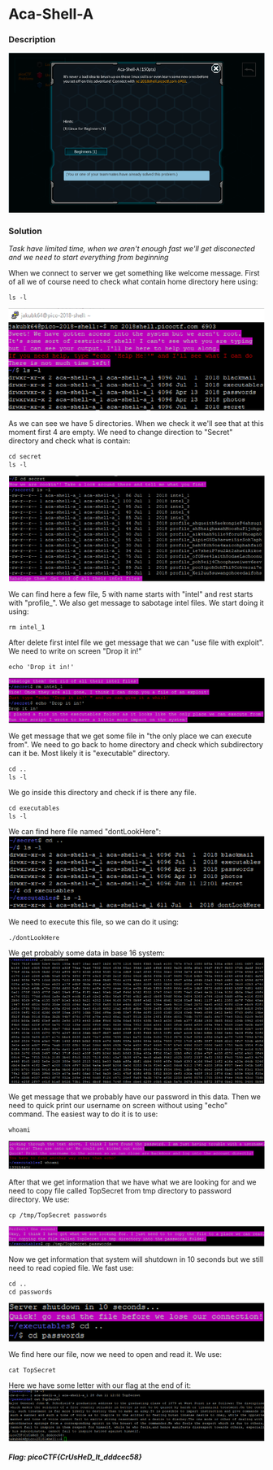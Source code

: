 # Aca-Shell-A

### Description
![alt text](https://github.com/JakubK64/CTF-writeups/blob/master/picoCTF/Aca-Shell-A/task.png)

### Solution

*Task have limited time, when we aren't enough fast we'll get disconected and we need to start everything from beginning*

When we connect to server we get something like welcome message. First of all we of course need to check what contain home directory here using:
```unix
ls -l
```
![alt text](https://github.com/JakubK64/CTF-writeups/blob/master/picoCTF/Aca-Shell-A/solution1.png)

As we can see we have 5 directories. When we check it we'll see that at this moment first 4 are empty. We need to change direction to "Secret" directory and check what is contain:
```unix
cd secret
ls -l
```
![alt text](https://github.com/JakubK64/CTF-writeups/blob/master/picoCTF/Aca-Shell-A/solution2.png)

We can find here a few file, 5 with name starts with "intel" and rest starts with "profile_".
We also get message to sabotage intel files.
We start doing it using:
```unix
rm intel_1
```

After delete first intel file we get message that we can "use file with exploit". We need to write on screen "Drop it in!"
```unix
echo 'Drop it in!'
```
![alt text](https://github.com/JakubK64/CTF-writeups/blob/master/picoCTF/Aca-Shell-A/solution3.png)

We get message that we get some file in "the only place we can execute from".
We need to go back to home directory and check which subdirectory can it be. Most likely it is "executable" directory. 
```unix
cd ..
ls -l
```

We go inside this directory and check if is there any file.
```unix
cd executables
ls -l
```

We can find here file named "dontLookHere":
![alt text](https://github.com/JakubK64/CTF-writeups/blob/master/picoCTF/Aca-Shell-A/solution4.png)

We need to execute this file, so we can do it using:
```unix
./dontLookHere
```

We get probably some data in base 16 system:
![alt text](https://github.com/JakubK64/CTF-writeups/blob/master/picoCTF/Aca-Shell-A/solution5.png)

We get message that we probably have our password in this data. Then we need to quick print our username on screen without using "echo" command. The easiest way to do it is to use:
```unix
whoami
```
![alt text](https://github.com/JakubK64/CTF-writeups/blob/master/picoCTF/Aca-Shell-A/solution6.png)

After that we get information that we have what we are looking for and we need to copy file called TopSecret from tmp directory to password directory. We use:
```unix
cp /tmp/TopSecret passwords
```
![alt text](https://github.com/JakubK64/CTF-writeups/blob/master/picoCTF/Aca-Shell-A/solution7.png)

Now we get information that system will shutdown in 10 seconds but we still need to read copied file. We fast use:
```unix
cd ..
cd passwords
```
![alt text](https://github.com/JakubK64/CTF-writeups/blob/master/picoCTF/Aca-Shell-A/solution8.png)

We find here our file, now we need to open and read it. We use:
```unix
cat TopSecret
```

Here we have some letter with our flag at the end of it:
![alt text](https://github.com/JakubK64/CTF-writeups/blob/master/picoCTF/Aca-Shell-A/solution9.png)

#### *Flag: picoCTF{CrUsHeD_It_dddcec58}*

